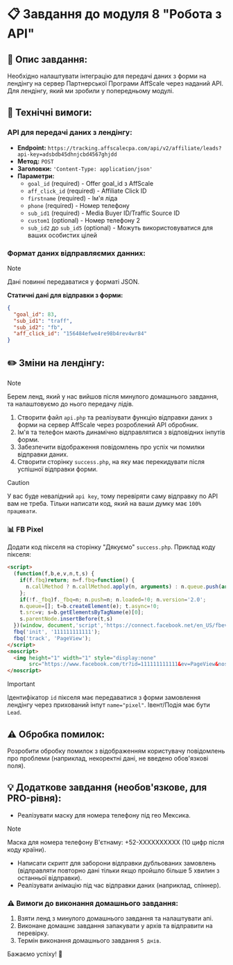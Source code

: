 # 📋 Завдання до модуля 8 "Робота з API"

## 📄 Опис завдання:

Необхідно налаштувати інтеграцію для передачі даних з форми на лендінгу на сервер Партнерської Програми AffScale через наданий API. Для лендінгу, який ми зробили у попередньому модулі.

## 🔧 Технічні вимоги:

### API для передачі даних з лендінгу:

- **Endpoint:** `https://tracking.affscalecpa.com/api/v2/affiliate/leads?api-key=adsbdb45dhnjcbd4567ghjdd`
- **Метод:** `POST`
- **Заголовки:** `'Content-Type: application/json'`
- **Параметри:**
  - `goal_id` (required) - Offer goal_id з AffScale
  - `aff_click_id` (required) - Affiliate Click ID
  - `firstname` (required) - Ім'я ліда
  - `phone` (required) - Номер телефону
  - `sub_id1` (required) - Media Buyer ID/Traffic Source ID
  - `custom1` (optional) - Номер телефону 2
  - `sub_id2` до `sub_id5` (optional) - Можуть використовуватися для ваших особистих цілей


### Формат даних відправляємих данних:

> [!NOTE]
> Дані повинні передаватися у форматі JSON.


**Статичні дані для відправки з форми:**

```json
{
  "goal_id": 83,
  "sub_id1": "traff",
  "sub_id2": "fb",
  "aff_click_id": "156484efwe4re98b4rev4wr84"
}
```

## ✏️ Зміни на лендінгу:

> [!NOTE]
> Берем ленд, який у нас вийшов після минулого домашнього завдання, та налаштовуємо до нього передачу лідів.

1. Створити файл `api.php` та реалізувати функцію відправки даних з форми на сервер AffScale через розроблений API обробник.
2. Ім'я та телефон мають динамічно відправлятися з відповідних інпутів форми.
3. Забезпечити відображення повідомлень про успіх чи помилки відправки даних.
4. Створити сторінку `success.php`, на яку має перекидувати після успішної відправки форми.

> [!CAUTION]
> У вас буде невалідний `api key`, тому перевіряти саму відправку по API вам не треба. Тільки написати код, який на ваши думку має `100% працювати`.


### 📊 FB Pixel 
Додати код пікселя на сторінку "Дякуємо" `success.php`. Приклад коду пікселя:

```html
<script>
  (function(f,b,e,v,n,t,s) {
    if(f.fbq)return; n=f.fbq=function() {
      n.callMethod ? n.callMethod.apply(n, arguments) : n.queue.push(arguments)
    };
    if(!f._fbq)f._fbq=n; n.push=n; n.loaded=!0; n.version='2.0';
    n.queue=[]; t=b.createElement(e); t.async=!0;
    t.src=v; s=b.getElementsByTagName(e)[0];
    s.parentNode.insertBefore(t,s)
  })(window, document,'script','https://connect.facebook.net/en_US/fbevents.js');
  fbq('init', '111111111111');
  fbq('track', 'PageView');
</script>
<noscript>
  <img height="1" width="1" style="display:none"
       src="https://www.facebook.com/tr?id=111111111111&ev=PageView&noscript=1"/>
</noscript>
```

> [!IMPORTANT]
> Ідентифікатор `id` пікселя має передаватися з форми замовлення лендінгу через прихований інпут `name="pixel"`. Івент/Подія має бути `Lead`.


## ⚠️ Обробка помилок:
Розробити обробку помилок з відображенням користувачу повідомлень про проблеми (наприклад, некоректні дані, не введено обов'язкові поля).


## 💡 Додаткове завдання (необов'язкове, для PRO-рівня):
- Реалізувати маску для номера телефону під гео Мексика.
> [!NOTE]
> Маска для номера телефону В'єтнаму: +52-ХXXXXXXXXX (10 цифр після коду країни).

- Написати скрипт для заборони відправки дубльованих замовлень (відправляти повторно дані тільки якщо пройшло більше 5 хвилин з останньої відправки).
- Реалізувати анімацію під час відправки даних (наприклад, спіннер).

### ⚠️ Вимоги до виконання домашнього завдання:
1. Взяти ленд з минулого домашнього завдання та налаштувати апі.
2. Виконане домашнє завдання запакувати у архів та відправити на перевірку.
3. Термін виконання домашнього завдання `5 днів`.

Бажаємо успіху! 🚀
